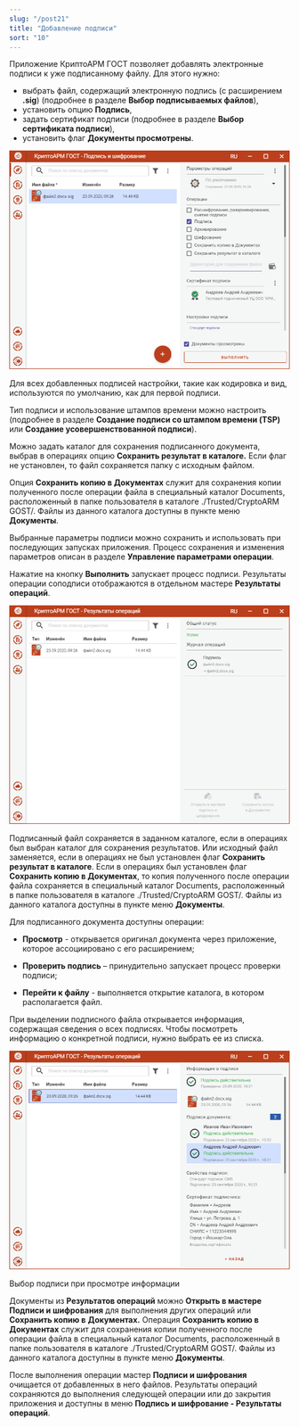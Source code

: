 ```yaml
---
slug: "/post21"
title: "Добавление подписи"
sort: "10"
---
```


Приложение КриптоАРМ ГОСТ позволяет добавлять электронные подписи к уже
подписанному файлу.
Для этого нужно:
- выбрать файл, содержащий электронную подпись (с расширением **.sig**) (подробнее в разделе **Выбор подписываемых файлов**),
- установить опцию **Подпись**,
- задать сертификат подписи (подробнее в разделе **Выбор сертификата подписи**),
- установить флаг **Документы просмотрены**.

![add-signed-file.png](./images/add-signed-file.png "Добавление подписи к уже подписанному файлу")

Для всех добавленных подписей настройки, такие как кодировка и вид, используются по умолчанию, как для первой подписи.

Тип подписи и использование штампов времени можно настроить (подробнее в разделе **Создание подписи со штампом времени (TSP)** или **Создание усовершенствованной подписи**).

Можно задать каталог для сохранения подписанного документа, выбрав в операциях опцию **Сохранить результат в каталоге.** Если флаг не установлен, то файл сохраняется папку с исходным файлом.

Опция **Сохранить копию в Документах** служит для сохранения копии полученного после операции файла в специальный каталог Documents, расположенный в папке пользователя в каталоге ./Trusted/CryptoARM GOST/. Файлы из данного каталога доступны в пункте меню **Документы**.

Выбранные параметры подписи можно сохранить и использовать при последующих запусках приложения. Процесс сохранения и изменения параметров описан в разделе **Управление параметрами операции**.

Нажатие на кнопку **Выполнить** запускает процесс подписи. Результаты операции соподписи отображаются в отдельном мастере **Результаты операций**.

![resign-result.png](./images/resign-result.png "Результаты операции добавления подписи")

Подписанный файл сохраняется в заданном каталоге, если в операциях был выбран каталог для сохранения результатов. Или исходный файл заменяется, если в операциях не был установлен флаг **Сохранить результат в каталоге**. Если в операциях был установлен флаг **Сохранить копию в Документах**, то копия полученного после операции файла сохраняется в специальный каталог Documents, расположенный в папке пользователя в каталоге ./Trusted/CryptoARM GOST/. Файлы из данного каталога доступны в пункте меню **Документы**.

Для подписанного документа доступны операции:

- **Просмотр** - открывается оригинал документа через приложение, которое ассоциировано с его расширением;

- **Проверить подпись** – принудительно запускает процесс проверки подписи;

- **Перейти к файлу** - выполняется открытие каталога, в котором располагается файл.

При выделении подписного файла открывается информация, содержащая сведения о всех подписях. Чтобы посмотреть информацию о конкретной подписи, нужно выбрать ее из списка.

![resign-info.png](./images/resign-info.png "Выделенные файлы для cнятия подписи")

Выбор подписи при просмотре информации

Документы из **Результатов операций** можно **Открыть в мастере Подписи и
шифрования** для выполнения других операций или **Сохранить копию в**
**Документах.** Операция **Сохранить копию в Документах** служит для сохранения
копии полученного после операции файла в специальный каталог Documents,
расположенный в папке пользователя в каталоге ./Trusted/CryptoARM GOST/. Файлы
из данного каталога доступны в пункте меню **Документы**.

После выполнения операции мастер **Подписи и шифрования** очищается от
добавленных в него файлов. Результаты операций сохраняются до выполнения
следующей операции или до закрытия приложения и доступны в меню **Подпись и
шифрование - Результаты операций**.
